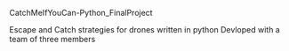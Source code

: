 CatchMeIfYouCan-Python_FinalProject

Escape and Catch strategies for drones
written in python 
Devloped with a team of three members
